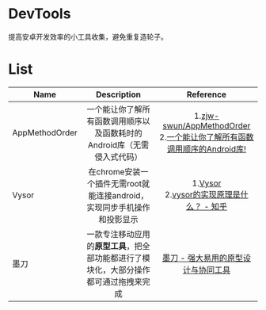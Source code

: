 # DevTools
提高安卓开发效率的小工具收集，避免重复造轮子。

# List
| Name | Description | Reference |
|-----| :-----:|:----:|
|AppMethodOrder|一个能让你了解所有函数调用顺序以及函数耗时的Android库（无需侵入式代码）|1.[zjw-swun/AppMethodOrder](https://github.com/zjw-swun/AppMethodOrder)<br />2.[一个能让你了解所有函数调用顺序的Android库!](http://www.jcodecraeer.com/a/anzhuokaifa/androidkaifa/2017/0327/7728.html)|
|Vysor|在chrome安装一个插件无需root就能连接android，实现同步手机操作和投影显示|1.[Vysor](https://www.vysor.io/)<br />2.[vysor的实现原理是什么？ - 知乎](https://www.zhihu.com/question/46229570)|
|墨刀|一款专注移动应用的**原型工具**，把全部功能都进行了模块化，大部分操作都可通过拖拽来完成|[墨刀 - 强大易用的原型设计与协同工具](https://modao.cc/)|
